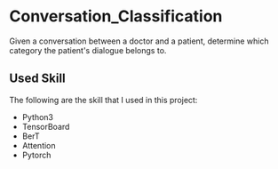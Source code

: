 # Conversation_Classification
Given a conversation between a doctor and a patient, determine which category the patient's dialogue belongs to.
## Used Skill
The following are the skill that I used in this project:
* Python3
* TensorBoard
* BerT
* Attention
* Pytorch